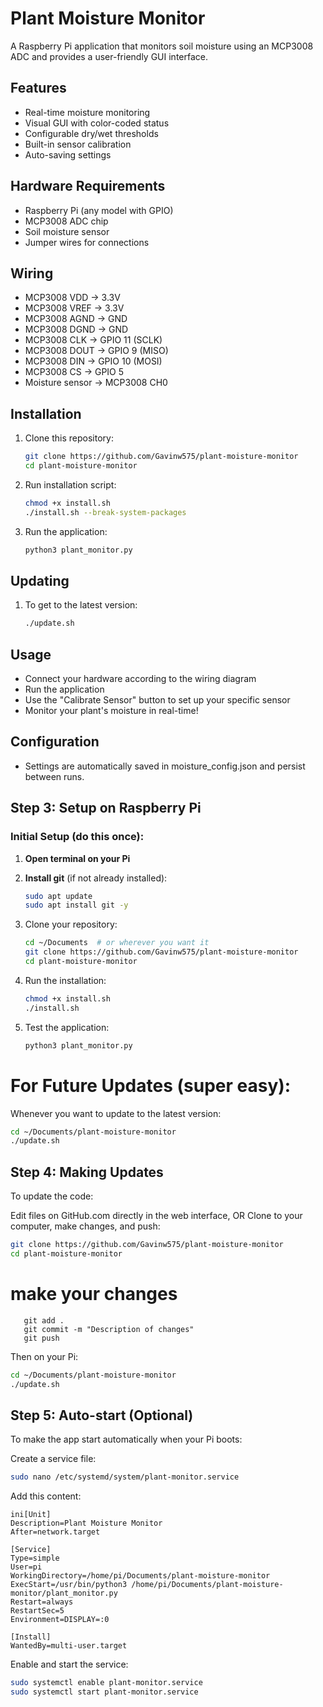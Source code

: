 # Plant Moisture Monitor

A Raspberry Pi application that monitors soil moisture using an MCP3008 ADC and provides a user-friendly GUI interface.

## Features
- Real-time moisture monitoring
- Visual GUI with color-coded status
- Configurable dry/wet thresholds
- Built-in sensor calibration
- Auto-saving settings

## Hardware Requirements
- Raspberry Pi (any model with GPIO)
- MCP3008 ADC chip
- Soil moisture sensor
- Jumper wires for connections

## Wiring
- MCP3008 VDD → 3.3V
- MCP3008 VREF → 3.3V
- MCP3008 AGND → GND
- MCP3008 DGND → GND
- MCP3008 CLK → GPIO 11 (SCLK)
- MCP3008 DOUT → GPIO 9 (MISO)
- MCP3008 DIN → GPIO 10 (MOSI)
- MCP3008 CS → GPIO 5
- Moisture sensor → MCP3008 CH0

## Installation
1. Clone this repository:
   ```bash
   git clone https://github.com/Gavinw575/plant-moisture-monitor
   cd plant-moisture-monitor

2. Run installation script:
   ```bash
   chmod +x install.sh
   ./install.sh --break-system-packages

3. Run the application:
   ```bash
   python3 plant_monitor.py


## Updating
1. To get to the latest version:
   ```bash
   ./update.sh
   
## Usage

- Connect your hardware according to the wiring diagram
- Run the application
- Use the "Calibrate Sensor" button to set up your specific sensor
- Monitor your plant's moisture in real-time!

## Configuration
- Settings are automatically saved in moisture_config.json and persist between runs.

## Step 3: Setup on Raspberry Pi

### Initial Setup (do this once):

1. **Open terminal on your Pi**

2. **Install git** (if not already installed):
   ```bash
   sudo apt update
   sudo apt install git -y

3. Clone your repository:
   ```bash
   cd ~/Documents  # or wherever you want it
   git clone https://github.com/Gavinw575/plant-moisture-monitor
   cd plant-moisture-monitor

4. Run the installation:
   ```bash
   chmod +x install.sh
   ./install.sh

5. Test the application:
   ```bash
   python3 plant_monitor.py


# For Future Updates (super easy):
Whenever you want to update to the latest version:
   ```bash
   cd ~/Documents/plant-moisture-monitor
   ./update.sh
   ```
## Step 4: Making Updates
To update the code:

Edit files on GitHub.com directly in the web interface, OR
Clone to your computer, make changes, and push:
   ```bash
   git clone https://github.com/Gavinw575/plant-moisture-monitor
   cd plant-moisture-monitor
```
# make your changes
```
   git add .
   git commit -m "Description of changes"
   git push
   ```

Then on your Pi:
   ```bash
   cd ~/Documents/plant-moisture-monitor
   ./update.sh
   ```
## Step 5: Auto-start (Optional)
To make the app start automatically when your Pi boots:

Create a service file:
   ```bash
   sudo nano /etc/systemd/system/plant-monitor.service
   ```
Add this content:
   ```
   ini[Unit]
   Description=Plant Moisture Monitor
   After=network.target

   [Service]
   Type=simple
   User=pi
   WorkingDirectory=/home/pi/Documents/plant-moisture-monitor
   ExecStart=/usr/bin/python3 /home/pi/Documents/plant-moisture-monitor/plant_monitor.py
   Restart=always
   RestartSec=5
   Environment=DISPLAY=:0

   [Install]
   WantedBy=multi-user.target
   ```
Enable and start the service:

   ```bash
   sudo systemctl enable plant-monitor.service
   sudo systemctl start plant-monitor.service
   ```
